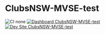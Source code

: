 # ClubsNSW-MVSE-test

![CI none](https://img.shields.io/badge/ci-none-orange.svg)
[![Dashboard ClubsNSW-MVSE-test](https://img.shields.io/badge/dashboard-ClubsNSW_MVSE_test-yellow.svg)](https://dashboard.pantheon.io/sites/41db335b-fa0e-4238-81ca-ffa600db57ac#dev/code)
[![Dev Site ClubsNSW-MVSE-test](https://img.shields.io/badge/site-ClubsNSW_MVSE_test-blue.svg)](http://dev-ClubsNSW-MVSE-test.pantheonsite.io/)
